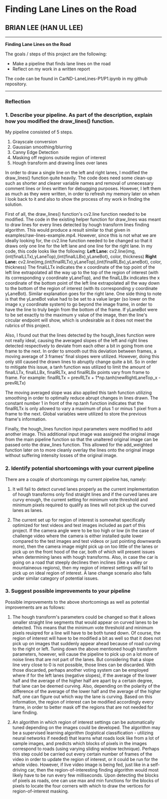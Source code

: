 # **Finding Lane Lines on the Road** 

## BRIAN LEE (HAN UL LEE)


---

**Finding Lane Lines on the Road**

The goals / steps of this project are the following:
* Make a pipeline that finds lane lines on the road
* Reflect on my work in a written report

The code can be found in CarND-LaneLines-P1/P1.ipynb in my github repository.

---

### Reflection

### 1. Describe your pipeline. As part of the description, explain how you modified the draw_lines() function.

My pipeline consisted of 5 steps.
1. Grayscale conversion
2. Gaussian smoothing/blurring
3. Canny Edge Detection
4. Masking off regions outside region of interest
5. Hough transform and drawing lines over lanes

In order to draw a single line on the left and right lanes, I modified the draw_lines() function quite heavily. The code does need some clean-up such as shorter and clearer variable names and removal of unnecessary comment lines or lines written for debugging purposes. However, I left them as much as they were written, in order to refresh my memory later on when I look back to it and also to show the process of my work in finding the solution.

First of all, the draw_lines() function's cv2.line function needed to be modified. The code in the existing helper function for draw_lines was meant to draw lines for every lines detected by hough transform lines finding algorithm. This would produce a result similar to that given in examples/raw-lines-example.mp4. However, since this is not what we are ideally looking for, the cv2.line function needed to be changed so that it draws only one line for the left lane and one line for the right lane. In my code, this code looks like the following:
    **Left Lane:**  cv2.line(img,(int(finalLLTx),yLaneTop),(int(finalLLBx),yLaneBot), color, thickness) 
    **Right Lane:**  cv2.line(img,(int(finalRLTx),yLaneTop),(int(finalRLBx),yLaneBot), color, thickness)
The finalLLTx indicates the x coordinate of the top point of the left line extrapolated all the way up to the top of the region of interest (with its corresponding y coordinate yLaneTop), and the finalLLBx indicates the x coordinate of the bottom point of the left line extrapolated all the way down to the bottom of the region of interest (with its corresponding y coordinate yLaneBot). Similar explanation goes for the right lane. One side thing to note is that the yLaneBot value had to be set to a value larger (so lower on the image x,y coordinate system) to go beyond the image frame, in order to have the line to truly begin from the bottom of the frame. If yLaneBot were to be set exactly to the maximum y value of the image, then the line's circular endpoint will show, which is undesirable as it does not meet the rubrics of this project. 

Also, I found out that the lines detected by the hough_lines function were not really ideal, causing the averaged slopes of the left and right lines detected respectively to deviate from each other a bit in going from one frame to the next. In order to smooth out this deviation between frames, a moving average of 3 frames' final slopes were utilized. However, doing this only still caused the drawn lines to abruptly change quite a bit. So in order to mitigate this issue, a tanh function was utilized to limit the amount of finalLLTx, finalLLBx, finalRLTx, and finalRLBx points vary from frame to frame. For example: 
finalRLTx = prevRLTx + 1*np.tanh(newRightLaneTop_x - prevRLTx)

The moving averaged slope was also applied this tanh function utilizing smoothing in order to optimally reduce abrupt changes in lines drawn. The constant number 1 in front of the np.tanh function indicates that the finalRLTx is only allowed to vary a maximum of plus 1 or minus 1 pixel from a frame to the next. Global variables were utilized to store the previous frame's information.

Finally, the hough_lines function input parameters were modified to add another image. This additional input image was assigned the original image from the main pipeline function so that the unaltered original image can be passed onto the draw_lines function. This allowed for the add_weighted function later on to more cleanly overlay the lines onto the original image without suffering intensity losses of the original image.



### 2. Identify potential shortcomings with your current pipeline

There are a couple of shortcomings my current pipeline has, namely:

1. It will fail to detect curved lanes properly as the current implementation of hough transforms only find straight lines and if the curved lanes are curvy enough, the current setting for minimum vote threshold and minimum pixels required to qualify as lines will not pick up the curved lanes as lanes.

2. The current set up for region of interest is somewhat specifically optimized for test videos and test images included as part of this project. If the camera angle were to be too high or low (in the case of challenge video where the camera is either installed quite lower compared to the test images and test videos or just pointing downwards more), then the camera image might pick up on too little of the lanes or pick up on the front hood of the car, both of which will present issues when determining lanes with hough transforms. Also, in case the car is going on a road that steeply declines then inclines (like a valley or mountaineous regions), then my region of interest settings will fail to pick up on ideal region of interest. A lane change scenario also falls under similar category of potential issues.



### 3. Suggest possible improvements to your pipeline

Possible improvements to the above shortcomings as well as potential improvements are as follows:

1. The hough transform's parameters could be changed so that it allows smaller straight line segments that would appear on curved lanes to be detected. This means that the minimum vote threshold and minimum pixels reuiqred for a line will have to be both tuned down. Of course, the region of interest will have to be modified a bit as well so that it does not pick up on images that suddenly appear ahead because of road curving to the right or left. Tuning down the above mentioned hough transform parameters, however, will cause the pipeline to pick up on a lot more of noise lines that are not part of the lanes. But considering that a slope line very close to 0 is not possible, those lines can be discarded. With those discarded, perhaps another voting system can be employed where if for the left lanes (negative slopes), if the average of the lower half and the average of the higher half are apart by a certain degree, that lane can be deemed curving. Also, depending on the polarity of the difference of the average of the lower half and the average of the higher half, one can figure out which way the lane is curving. Based on this information, the region of interest can be modified accordingly every frame, in order to better mask off the regions that are not needed for lane finding.

2. An algorithm in which region of interest settings can be automatically tuned depending on the images could be developed. The algorithm may be a supervised learning algorithm (logistical classification - utilizing neural networks if needed) that learns what roads look like from a lot of sample images, and predicts which blocks of pixels in the images correspond to roads (using varying sliding window technique). Perhaps this step could be carried out every certain number of frames of the video in order to update the region of interest, or it could be run for the whole video. However, if live video image is being fed, just like in a self-driving car, then the region-of-interesting finding algorithm would most likely have to be run every few milliseconds. Upon detecting the blocks of pixels as roads, one can use max and min functions for the blocks of pixels to locate the four corners with which to draw the vertices for region-of-interest masking.

